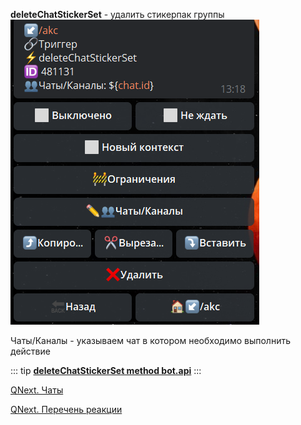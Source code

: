 
**deleteChatStickerSet** - удалить стикерпак группы
![](./1.png)

Чаты/Каналы - указываем чат в котором необходимо выполнить действие


::: tip
[**deleteChatStickerSet  method bot.api**](https://core.telegram.org/bots/api#deletechatstickerset)
:::



[QNext. Чаты](/ph/QNext-admin-chat-about-07-05)

[QNext. Перечень реакции](/ph/QNext-admin-reaction-about-05-01)

